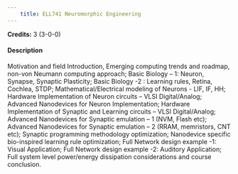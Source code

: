```yaml
---
    title: ELL741 Neuromorphic Engineering
---
```

**Credits:** 3 (3-0-0)



#### Description 
Motivation and field Introduction, Emerging computing trends and roadmap, non-von Neumann computing approach; Basic Biology – 1: Neuron, Synapse, Synaptic Plasticity; Basic Biology -2 : Learning rules, Retina, Cochlea, STDP; Mathematical/Electrical modeling of Neurons - LIF, IF, HH; Hardware Implementation of Neuron circuits – VLSI Digital/Analog; Advanced Nanodevices for Neuron Implementation; Hardware Implementation of Synaptic and Learning circuits – VLSI Digital/Analog; Advanced Nanodevices for Synaptic emulation – 1 (NVM, Flash etc); Advanced Nanodevices for Synaptic emulation – 2 (RRAM, memristors, CNT etc); Synaptic programming methodology optimization; Nanodevice specific bio-inspired learning rule optimization; Full Network design example -1: Visual Application; Full Network design example -2: Auditory Application; Full system level power/energy dissipation considerations and course conclusion.